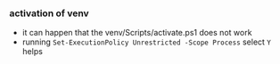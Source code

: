 ### activation of venv
- it can happen that the venv/Scripts/activate.ps1 does not work
- running `Set-ExecutionPolicy Unrestricted -Scope Process` select `Y` helps